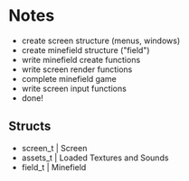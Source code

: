 # Notes
- create screen structure (menus, windows)
- create minefield structure ("field")
- write minefield create functions
- write screen render functions
- complete minefield game
- write screen input functions
- done!

## Structs
- screen_t | Screen
- assets_t | Loaded Textures and Sounds
- field_t  | Minefield
